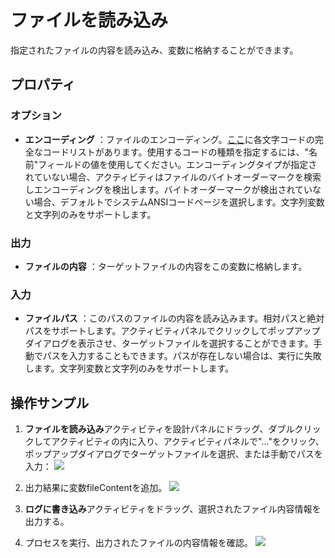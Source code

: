 # ファイルを読み込み

指定されたファイルの内容を読み込み、変数に格納することができます。

## プロパティ

### オプション
- **エンコーディング** ：ファイルのエンコーディング。[ここ](../../Appendix/Encoding.md?_v=v2020.4)に各文字コードの完全なコードリストがあります。使用するコードの種類を指定するには、"名前"フィールドの値を使用してください。エンコーディングタイプが指定されていない場合、アクティビティはファイルのバイトオーダーマークを検索しエンコーディングを検出します。バイトオーダーマークが検出されていない場合、デフォルトでシステムANSIコードページを選択します。文字列変数と文字列のみをサポートします。

### 出力

- **ファイルの内容** ：ターゲットファイルの内容をこの変数に格納します。

### 入力

- **ファイルパス** ：このパスのファイルの内容を読み込みます。相対パスと絶対パスをサポートします。アクティビティパネルでクリックしてポップアップダイアログを表示させ、ターゲットファイルを選択することができます。手動でパスを入力することもできます。パスが存在しない場合は、実行に失敗します。文字列変数と文字列のみをサポートします。

## 操作サンプル
1. **ファイルを読み込み**アクティビティを設計パネルにドラッグ、ダブルクリックしてアクティビティの内に入り、アクティビティパネルで"…"をクリック、ポップアップダイアログでターゲットファイルを選択、または手動でパスを入力：
![](https://docimages.blob.core.chinacloudapi.cn/images/Activities/readFile-1.png)

2. 出力結果に変数fileContentを追加。
![](https://docimages.blob.core.chinacloudapi.cn/images/Activities/readFile-2.png)

3. **ログに書き込み**アクティビティをドラッグ、選択されたファイル内容情報を出力する。

4. プロセスを実行、出力されたファイルの内容情報を確認。
![](https://docimages.blob.core.chinacloudapi.cn/images/Activities/readFile-3.png)

